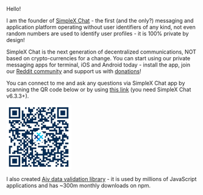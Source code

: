 Hello!

I am the founder of [SimpleX Chat](https://github.com/simplex-chat/simplex-chat#readme) - the first (and the only?) messaging and application platform operating without user identifiers of any kind, not even random numbers are used to identify user profiles - it is 100% private by design!

SimpleX Chat is the next generation of decentralized communications, NOT based on crypto-currencies for a change. You can start using our private messaging apps for terminal, iOS and Android today - install the app, join our [Reddit community](https://www.reddit.com/r/SimpleXChat/) and support us with [donations](https://github.com/sponsors/simplex-chat)!

You can connect to me and ask any questions via SimpleX Chat app by scanning the QR code below or by using [this link](https://smp4.simplex.im/a#FURXht_fnIehvngJnjrz-2HU0ogCYdEhCVhj6HQmLYk) (you need SimpleX Chat v6.3.3+).

<img alt="Connect to me via SimpleX Chat" src="./simplex.jpg" width="170" />

I also created [Ajv data validation library](https://github.com/ajv-validator/ajv#readme) - it is used by millions of JavaScript applications and has ~300m monthly downloads on npm.

